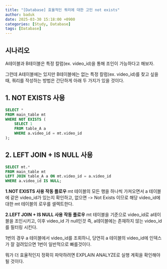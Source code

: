 ```yaml
---
title: "[Database] 효율적인 쿼리에 대한 고민 not exists"
author: baduk
date: 2025-03-30 15:18:00 +0900
categories: [Study, Database]
tags: [Database]
---
```


## 시나리오
A테이블과 B테이블은 특정 칼럼(ex. video_id)을 통해 조인이 가능하다고 해보자.

그런데 A테이블에는 있지만 B테이블에는 없는 특정 칼럼(ex. video_id)를 찾고 싶을 때, 쿼리를 작성하는 방법은 간단하게 아래 두 가지가 있을 것이다.

## 1. NOT EXISTS 사용
```sql
SELECT *
FROM main_table mt
WHERE NOT EXISTS (
    SELECT 1
    FROM table_A a
    WHERE a.video_id = mt.video_id
);
```

## 2. LEFT JOIN + IS NULL 사용
```sql
SELECT mt.*
FROM main_table mt
LEFT JOIN table_A a ON mt.video_id = a.video_id
WHERE a.video_id IS NULL;
```

**1.NOT EXISTS 사용 작동 플로우**
mt 테이블의 모든 행을 하나씩 가져오면서 a 테이블에 같은 video_id가 있는지 확인하고,
없으면 -> Not Exists 이므로 해당 video_id에 대한 mt 테이블의 로우를 셀렉트한다.

**2.LEFT JOIN + IS NULL 사용 작동 플로우**
mt 테이블을 기준으로 video_id로 a테이블을 조인시키고, 이후 video_id 가 null인것 즉, a테이블에는 존재하지 않는 video_id를 필터링 시킨다.

1번의 경우 a 테이블에서 video_id를 조회하니, 당연히 a 테이블의 video_id에 인덱스가 잘 걸려있으면 1번이 일반적으로 빠를것이다.

뭐가 더 효율적인지 정확히 파악하려면 EXPLAIN ANALYZE로 실행 계획을 확인해야 될 것이다.